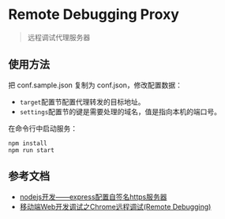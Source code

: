# Remote Debugging Proxy #

> 远程调试代理服务器

## 使用方法 ##

把 conf.sample.json 复制为 conf.json，修改配置数据：

- `target`配置节配置代理转发的目标地址。
- `settings`配置节的键是需要处理的域名，值是指向本机的端口号。

在命令行中启动服务：

    npm install
    npm run start

## 参考文档 ##

- [nodejs开发——express配置自签名https服务器](https://blog.csdn.net/chenyufeng1991/article/details/60340006)
- [移动端Web开发调试之Chrome远程调试(Remote Debugging)](https://blog.csdn.net/freshlover/article/details/42528643/)
